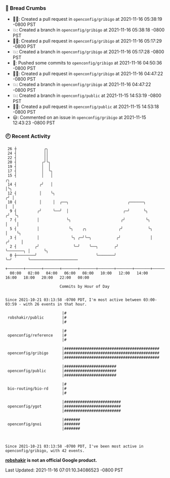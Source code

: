 ### 🍞 Bread Crumbs

 * ✍🏼: Created a pull request in `openconfig/gribigo` at 2021-11-16 05:38:19 -0800 PST
 * 💥: Created a branch in `openconfig/gribigo` at 2021-11-16 05:38:18 -0800 PST
 * ✍🏼: Created a pull request in `openconfig/gribigo` at 2021-11-16 05:17:29 -0800 PST
 * 💥: Created a branch in `openconfig/gribigo` at 2021-11-16 05:17:28 -0800 PST
 * 🚢: Pushed some commits to `openconfig/gribigo` at 2021-11-16 04:50:36 -0800 PST
 * ✍🏼: Created a pull request in `openconfig/gribigo` at 2021-11-16 04:47:22 -0800 PST
 * 💥: Created a branch in `openconfig/gribigo` at 2021-11-16 04:47:22 -0800 PST
 * 💥: Created a branch in `openconfig/public` at 2021-11-15 14:53:19 -0800 PST
 * ✍🏼: Created a pull request in `openconfig/public` at 2021-11-15 14:53:18 -0800 PST
 * 😃: Commented on an issue in `openconfig/gribigo` at 2021-11-15 12:43:23 -0800 PST

### 🕘 Recent Activity
```
 26 ┼            ╭╮
 24 ┤            ││
 22 ┤            ││
 20 ┤           ╭╯╰╮
 19 ┤           │  │
 17 ┤           │  ╰╮
 15 ┤           │   │                                                        ╭╮
 14 ┤          ╭╯   │                                                        │╰╮
 12 ┤          │    ╰╮                                                      ╭╯ │
 10 ┤          │     │  ╭──╮                          ╭──────╮              │  │
  9 ┤         ╭╯     ╰──╯  │                        ╭─╯      ╰╮            ╭╯  ╰╮
  7 ┤         │            ╰╮                      ╭╯         ╰╮           │    │
  5 ┤         │             ╰╮    ╭╮              ╭╯           ╰╮          │    ╰╮
  3 ┤         │              ╰╮ ╭─╯╰─╮           ╭╯             │         ╭╯     │
  2 ┤        ╭╯               ╰─╯    ╰──╮       ╭╯              ╰───────╮ │      ╰╮
  0 ┼────────╯                          ╰───────╯                       ╰─╯       ╰─────────────────────
    +───────+───────+───────+───────+───────+───────+───────+───────+───────+───────+───────+───────+────
  00:00   02:00   04:00   06:00   08:00   10:00   12:00   14:00   16:00   18:00   20:00   22:00   00:00   

						Commits by Hour of Day


Since 2021-10-21 03:13:58 -0700 PDT, I'm most active between 03:00-03:59 - with 26 events in that hour.

```



```
                         |#
 robshakir/public        |#
                         |#

                         |#
 openconfig/reference    |#
                         |#

                         |##########################################
 openconfig/gribigo      |##########################################
                         |##########################################

                         |#######################
 openconfig/public       |#######################
                         |#######################

                         |#
 bio-routing/bio-rd      |#
                         |#

                         |#########################
 openconfig/ygot         |#########################
                         |#########################

                         |#######
 openconfig/gnoi         |#######
                         |#######



Since 2021-10-21 03:13:58 -0700 PDT, I've been most active in openconfig/gribigo, with 42 events.

```
**[robshakir](mailto:robjs@google.com) is not an official Google product.**  


Last Updated: 2021-11-16 07:01:10.34086523 -0800 PST
